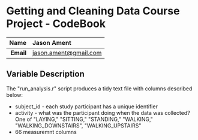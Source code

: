 Getting and Cleaning Data Course Project - CodeBook
==============================

| **Name**  | Jason Ament |
|----------:|:-------------|
| **Email** | jason.ament@gmail.com |

## Variable Description ##

The "run_analysis.r" script produces a tidy text file with columns described below:

- subject_id - each study participant has a unique identifier
- activity - what was the participant doing when the data was collected? One of "LAYING," "SITTING," "STANDING," "WALKING," "WALKING_DOWNSTAIRS", "WALKING_UPSTAIRS" 
- 66 measuremnt columns
